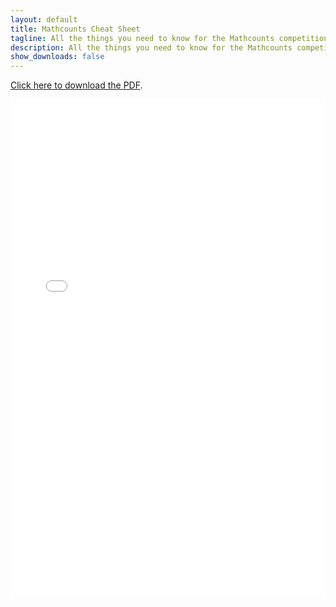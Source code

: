 ```yaml
---
layout: default
title: Mathcounts Cheat Sheet
tagline: All the things you need to know for the Mathcounts competition, all in one place
description: All the things you need to know for the Mathcounts competition, all in one place
show_downloads: false
---
```


[Click here to download the PDF](./assets/cheat-sheet.pdf).

<embed src="./assets/cheat-sheet.pdf" width="100%" height="800" type="application/pdf" />
